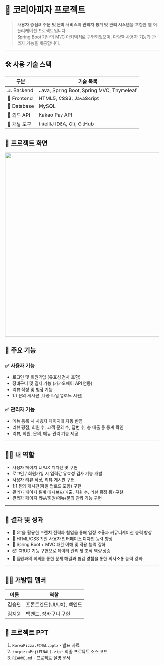 # 🍕 코리아피자 프로젝트

> **사용자 중심의 주문 및 문의 서비스**와 **관리자 통계 및 관리 시스템**을 포함한 웹 어플리케이션 프로젝트입니다.  
> Spring Boot 기반의 MVC 아키텍처로 구현되었으며, 다양한 사용자 기능과 관리자 기능을 제공합니다.

---
## 🛠️ 사용 기술 스택
| 구분         | 기술 목록                                                 |
|--------------|------------------------------------------------------------|
| 🔙 Backend   | Java, Spring Boot, Spring MVC, Thymeleaf                          |
| 🎨 Frontend  | HTML5, CSS3, JavaScript                        |
| 💾 Database  | MySQL                                                     |
| 🔌 외부 API   | Kakao Pay API                                             |
| 🧰 개발 도구  | IntelliJ IDEA, Git, GitHub                               |

## 📸 프로젝트 화면
<p align="center">
  <img width="1200" height="600" alt="krpizza" src="https://github.com/user-attachments/assets/fe452de2-c87c-4c79-99e8-d7558018fa08" />
</p>

## 📖 주요 기능

### ✅ 사용자 기능
- 로그인 및 회원가입 (유효성 검사 포함)
- 장바구니 및 결제 기능 (카카오페이 API 연동)
- 리뷰 작성 및 별점 기능
- 1:1 문의 게시판 (다중 파일 업로드 지원)

### ✅ 관리자 기능
- 메뉴 등록 시 사용자 페이지에 자동 반영
- 리뷰 평점, 회원 수, 고객 문의 수, 답변 수, 총 매출 등 통계 확인
- 리뷰, 회원, 문의, 메뉴 관리 기능 제공

---

## 🙋‍♂️ 내 역할

- 사용자 페이지 UI/UX 디자인 및 구현
- 로그인 / 회원가입 시 입력값 유효성 검사 기능 개발
- 사용자 리뷰 작성, 리뷰 게시판 구현
- 1:1 문의 게시판(파일 업로드 포함) 구현
- 관리자 페이지 통계 대시보드(매출, 회원 수, 리뷰 평점 등) 구현
- 관리자 페이지 리뷰/회원/메뉴/문의 관리 기능 구현

---

## 🎯 결과 및 성과

- 🔧 Git을 활용한 브랜치 전략과 협업을 통해 일정 조율과 커뮤니케이션 능력 향상
- 🎨 HTML/CSS 기반 사용자 인터페이스 디자인 능력 향상
- 🧩 Spring Boot + MVC 패턴 이해 및 적용 능력 강화
- 📦 CRUD 기능 구현으로 데이터 관리 및 조작 역량 상승
- 🤝 팀원과의 회의를 통한 문제 해결과 협업 경험을 통한 의사소통 능력 강화

---

## 👨‍💻 개발팀 멤버

| 이름   | 역할             |
|--------|------------------|
| 김승민 | 프론트엔드(UI/UX), 백엔드 |
| 김지원 | 백엔드, 장바구니 구현 |

## 📂 프로젝트 PPT
1. `KoreaPizza.FINAL.pptx` - 발표 자료
2. `korpizzaPrj(FINAL).zip` - 최종 프로젝트 소스 코드
3. `README.md` - 프로젝트 설명 문서
